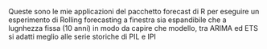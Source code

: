Queste sono le mie applicazioni del pacchetto forecast di R per eseguire un esperimento di Rolling forecasting a finestra sia espandibile che a lugnhezza fissa (10 anni) in modo da capire che modello, tra ARIMA ed ETS si adatti meglio alle serie storiche di PIL e IPI
